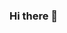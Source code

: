 ### Hi there 👋

<!--
**lucasandr3/lucasandr3** is a ✨ _special_ ✨ repository because its `README.md` (this file) appears on your GitHub profile.

Here are some ideas to get you started:

- 🔭 Hoje Trabalho com back-end
- 🌱 Horas vagas como Freela
- 👯 Trabalho atual Licitanet
-->

